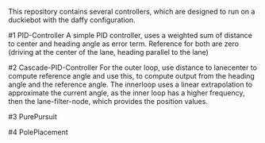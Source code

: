This repository contains several controllers, which are designed to run on a duckiebot with the daffy configuration.

#1 PID-Controller
A simple PID controller, uses a weighted sum of distance to center and heading angle as error term. Reference for both are zero (driving at the center of the lane, heading parallel to the lane)

#2 Cascade-PID-Controller
For the outer loop, use distance to lanecenter to compute reference angle and use this, to compute output from the heading angle and the reference angle. The innerloop uses a linear extrapolation to approximate the current angle, as the inner loop has a higher frequency, then the lane-filter-node, which provides the position values.

#3 PurePursuit

#4 PolePlacement
